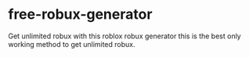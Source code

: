 # free-robux-generator
Get unlimited robux with this roblox robux generator this is the best only working method to get unlimited robux.
